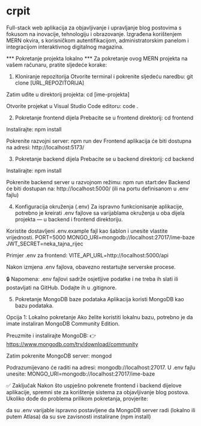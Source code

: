 # crpit
Full-stack web aplikacija za objavljivanje i upravljanje blog postovima s fokusom na inovacije, tehnologiju i obrazovanje. Izgrađena korištenjem MERN okvira, s korisničkom autentifikacijom, administratorskim panelom i integracijom interaktivnog digitalnog magazina.

*** Pokretanje projekta lokalno ***
Za pokretanje ovog MERN projekta na vašem računaru, pratite sljedeće korake:

1. Kloniranje repozitorija
Otvorite terminal i pokrenite sljedeću naredbu:
git clone [URL_REPOZITORIJA]

Zatim uđite u direktorij projekta:
cd [ime-projekta]

Otvorite projekat u Visual Studio Code editoru:
code .

2. Pokretanje frontend dijela
Prebacite se u frontend direktorij:
cd frontend

Instalirajte:
npm install

Pokrenite razvojni server:
npm run dev
Frontend aplikacija će biti dostupna na adresi: http://localhost:5173/

3. Pokretanje backend dijela
Prebacite se u backend direktorij:
cd backend

Instalirajte:
npm install

Pokrenite backend server u razvojnom režimu:
npm run start:dev
Backend će biti dostupan na: http://localhost:5000/ (ili na portu definisanom u .env fajlu)

4. Konfiguracija okruženja (.env)
Za ispravno funkcionisanje aplikacije, potrebno je kreirati .env fajlove sa varijablama okruženja u oba dijela projekta — u backend i frontend direktoriju.

Koristite dostavljeni .env.example fajl kao šablon i unesite vlastite vrijednosti.
PORT=5000
MONGO_URI=mongodb://localhost:27017/ime-baze
JWT_SECRET=neka_tajna_rijec

Primjer .env za frontend:
VITE_API_URL=http://localhost:5000/api

Nakon izmjena .env fajlova, obavezno restartujte serverske procese.

🔒 Napomena: .env fajlovi sadrže osjetljive podatke i ne treba ih slati ili postavljati na GitHub. Dodajte ih u .gitignore.

5. Pokretanje MongoDB baze podataka
Aplikacija koristi MongoDB kao bazu podataka.

Opcija 1: Lokalno pokretanje
Ako želite koristiti lokalnu bazu, potrebno je da imate instaliran MongoDB Community Edition.

Preuzmite i instalirajte MongoDB:
👉 https://www.mongodb.com/try/download/community

Zatim pokrenite MongoDB server:
mongod

Podrazumijevano će raditi na adresi: mongodb://localhost:27017.
U .env fajlu unesite:
MONGO_URI=mongodb://localhost:27017/ime-baze

✅ Zaključak
Nakon što uspješno pokrenete frontend i backend dijelove aplikacije, spremni ste za korištenje sistema za objavljivanje blog postova.
Ukoliko dođe do problema prilikom pokretanja, provjerite:

da su .env varijable ispravno postavljene
da MongoDB server radi (lokalno ili putem Atlasa)
da su sve zavisnosti instalirane (npm install)

